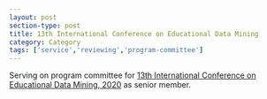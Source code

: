 ```yaml
---
layout: post
section-type: post
title: 13th International Conference on Educational Data Mining
category: Category
tags: ['service','reviewing','program-committee']
---
```

Serving on program committee for [13th International Conference on Educational Data Mining, 2020](http://educationaldatamining.org/edm2020/) as senior member.


